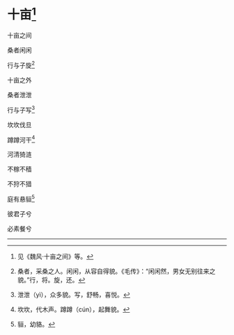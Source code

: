    

# 十亩[^1]

十亩之间

桑者闲闲

行与子旋[^2]

十亩之外

桑者泄泄

行与子写[^3]

坎坎伐旦

蹲蹲河干[^4]

河清猗涟

不稼不穑

不狩不猎

庭有悬貆[^5]

彼君子兮

必素餐兮

* * *

[^1]: 见《魏风·十亩之间》等。
[^2]: 桑者，采桑之人。闲闲，从容自得貌。《毛传》：“闲闲然，男女无别往来之貌。”行，将。旋，还。
[^3]: 泄泄（yì），众多貌。写，舒畅，喜悦。
[^4]: 坎坎，代木声。蹲蹲（cún），起舞貌。
[^5]: 貆，幼貉。